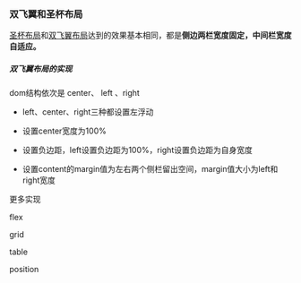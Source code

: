 ### 双飞翼和圣杯布局

 [圣杯布局](https://blog.csdn.net/qq_38128179/article/details/86533976)和[双飞翼布局](https://blog.csdn.net/qq_38128179/article/details/86542447)达到的效果基本相同，都是**侧边两栏宽度固定，中间栏宽度自适应。**

##### 双飞翼布局的实现

dom结构依次是 center、 left 、right

- left、center、right三种都设置左浮动

- 设置center宽度为100%

- 设置负边距，left设置负边距为100%，right设置负边距为自身宽度

- 设置content的margin值为左右两个侧栏留出空间，margin值大小为left和right宽度

  

更多实现

flex

grid

table

position